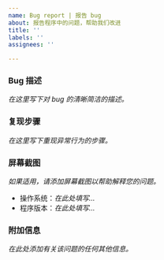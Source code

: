 ```yaml
---
name: Bug report | 报告 bug
about: 报告程序中的问题，帮助我们改进
title: ''
labels: ''
assignees: ''

---
```


### Bug 描述

*在这里写下对 bug 的清晰简洁的描述。*



### 复现步骤
*在这里写下重现异常行为的步骤。*



### 屏幕截图

*如果适用，请添加屏幕截图以帮助解释您的问题。*



 - 操作系统：*在此处填写...*
 - 程序版本：*在此处填写...*



### 附加信息

*在此处添加有关该问题的任何其他信息。*
